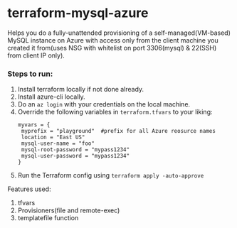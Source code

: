 # terraform-mysql-azure

Helps you do a fully-unattended provisioning of a self-managed(VM-based) MySQL instance 
on Azure with access only from the client machine you created it from(uses 
NSG with whitelist on port 3306(mysql) & 22(SSH) from client IP only). 

### Steps to run:

1. Install terraform locally if not done already.
2. Install azure-cli locally.
3. Do an `az login` with your credentials on the local machine.
4. Override the following variables in `terraform.tfvars` to your liking:
   ```
   myvars = {
    myprefix = "playground"  #prefix for all Azure reosurce names
    location = "East US"
    mysql-user-name = "foo"
    mysql-root-password = "mypass1234"
    mysql-user-password = "mypass1234"
   }
   ```
5. Run the Terraform config using `terraform apply -auto-approve`

Features used:

1. tfvars
2. Provisioners(file and remote-exec)
3. templatefile function